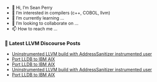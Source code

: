 - 👋 Hi, I’m Sean Perry
- 👀 I’m interested in compilers (c++, COBOL, llvm)
- 🌱 I’m currently learning ...
- 💞️ I’m looking to collaborate on ...
- 📫 How to reach me ...

<!---
s66perry/s66perry is a ✨ special ✨ repository because its `README.md` (this file) appears on your GitHub profile.
You can click the Preview link to take a look at your changes.
--->
### 📕 Latest LLVM Discourse Posts

<!-- DISCOURSE-LLVM:START -->
- [Uninstrumented LLVM build with AddressSanitizer instrumented user](https://discourse.llvm.org/t/uninstrumented-llvm-build-with-addresssanitizer-instrumented-user/80563#post_6)
- [Port LLDB to IBM AIX](https://discourse.llvm.org/t/port-lldb-to-ibm-aix/80640#post_8)
- [Port LLDB to IBM AIX](https://discourse.llvm.org/t/port-lldb-to-ibm-aix/80640#post_7)
- [Uninstrumented LLVM build with AddressSanitizer instrumented user](https://discourse.llvm.org/t/uninstrumented-llvm-build-with-addresssanitizer-instrumented-user/80563#post_5)
- [Port LLDB to IBM AIX](https://discourse.llvm.org/t/port-lldb-to-ibm-aix/80640#post_6)
<!-- DISCOURSE-LLVM:END -->
